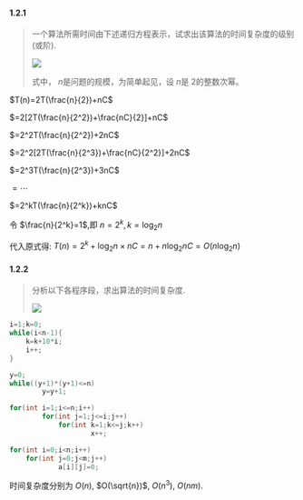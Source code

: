 #### 1.2.1

>  一个算法所需时间由下述递归方程表示，试求出该算法的时间复杂度的级别(或阶).
>
> ![](https://cdn.acwing.com/media/article/image/2023/07/25/85276_82e947a22a-20230725111450.png) 
>
> 式中， $n$是问题的规模，为简单起见，设 $n$是 $2$的整数次幂。

$T(n)=2T(\frac{n}{2})+nC$

$=2[2T(\frac{n}{2^2})+\frac{nC}{2}]+nC$

$=2^2T(\frac{n}{2^2})+2nC$

$=2^2[2T(\frac{n}{2^3})+\frac{nC}{2^2}]+2nC$

$=2^3T(\frac{n}{2^3})+3nC$

$=\cdots$

$=2^kT(\frac{n}{2^k})+knC$

令 $\frac{n}{2^k}=1$,即 $n=2^k,k=\log _2 n$

代入原式得: $T(n)=2^k+ \log _2 n \times n C=n+n \log _2 nC=O(n\log _2 n)$

#### 1.2.2

> 分析以下各程序段，求出算法的时间复杂度.
>
> ![](https://cdn.acwing.com/media/article/image/2023/07/25/85276_e470f2682a-20230725114858.jpg)

```cpp
i=1;k=0;
while(i<n-1){
    k=k+10*i;
    i++;
}
```

```cpp
y=0;
while((y+1)*(y+1)<=n)
    	y=y+1;
```

```cpp
for(int i=1;i<=n;i++)
    	for(int j=1;j<=i;j++)
            for(int k=1;k<=j;k++)
                	x++;
```

```cpp
for(int i=0;i<n;i++)
    for(int j=0;j<m;j++)
        	a[i][j]=0;
```

时间复杂度分别为 $O(n)$, $O(\sqrt{n})$, $O(n^3)$, $O(nm)$.